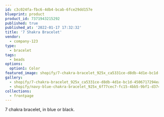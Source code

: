 ```yaml
---
id: c3c024fa-fbc6-4db4-bcab-6fce29dd157e
blueprint: product
product_id: 7371943215292
published: true
published_at: '2022-01-17 17:32:32'
title: '7 Shakra Bracelet'
vendor:
  - company-123
type:
  - bracelet
tags:
  - beads
options:
  option1: Color
featured_image: shopify/7-chakra-bracelet_925x_ca5331ce-d8db-4d1e-bc1d-4506717294ea.jpg
gallery:
  - shopify/7-chakra-bracelet_925x_ca5331ce-d8db-4d1e-bc1d-4506717294ea.jpg
  - shopify/navy-blue-chakra-bracelet_925x_6f77cec7-fc15-4bb5-9bf1-d37460b08a89.jpg
collections:
  - frontpage
---
```

<p>7 chakra bracelet, in blue or black.</p>